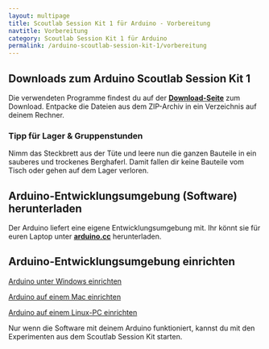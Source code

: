 ```yaml
---
layout: multipage
title: Scoutlab Session Kit 1 für Arduino - Vorbereitung
navtitle: Vorbereitung
category: Scoutlab Session Kit 1 für Arduino
permalink: /arduino-scoutlab-session-kit-1/vorbereitung
---
```

## Downloads zum Arduino Scoutlab Session Kit 1
<div class="alert alert-info" role="alert">Die verwendeten Programme findest du auf der <a href="https://vcp-scoutlab.github.io/arduino-scoutlab-session-kit-1/download"><strong>Download-Seite</strong></a> zum Download.
Entpacke die Dateien aus dem ZIP-Archiv in ein Verzeichnis auf deinem Rechner.
</div>

<div class="alert alert-info" role="alert">
<h3>Tipp für Lager & Gruppenstunden</h3>
Nimm das Steckbrett aus der Tüte und leere nun die ganzen Bauteile in ein sauberes und trockenes Berghaferl.
Damit fallen dir keine Bauteile vom Tisch oder gehen auf dem Lager verloren.
</div>

## Arduino-Entwicklungsumgebung (Software) herunterladen

<div class="alert alert-info" role="alert">Der Arduino liefert eine eigene Entwicklungsumgebung mit. Ihr könnt sie für euren Laptop unter <strong><a href="https://www.arduino.cc/en/Main/Software" target="_blank">arduino.cc</a></strong> herunterladen.</div>

## Arduino-Entwicklungsumgebung einrichten

<span class="glyphicon glyphicon-book" aria-hidden="true">[ Arduino unter Windows einrichten](Arduino-Setup-auf-einem-Windows-PC)</span>

<span class="glyphicon glyphicon-book" aria-hidden="true">[ Arduino auf einem Mac einrichten](Arduino-Setup-auf-einem-Mac)</span>

<span class="glyphicon glyphicon-book" aria-hidden="true">[ Arduino auf einem Linux-PC einrichten](Arduino-Setup-auf-einem-Linux-PC)</span>

<div class="alert alert-info" role="alert">Nur wenn die Software mit deinem Arduino funktioniert, kannst du mit den Experimenten aus dem Scoutlab Session Kit starten.</div>
